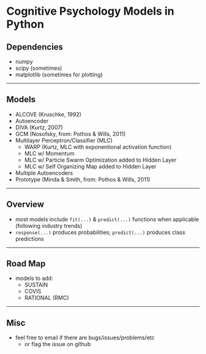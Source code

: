 # Cognitive Psychology Models in Python 

## Dependencies
- numpy
- scipy (sometimes)
- matplotlib (sometimes for plotting)

---

## Models
- ALCOVE (Kruschke, 1992)
- Autoencoder
- DIVA (Kurtz, 2007)
- GCM (Nosofsky, from: Pothos & Wills, 2011)
- Multilayer Perceptron/Classifier (MLC)
    - WARP (Kurtz, MLC with exponentional activation function)
    - MLC w/ Momentum
    - MLC w/ Particle Swarm Optimization added to Hidden Layer
    - MLC w/ Self Organizing Map added to Hidden Layer
- Multiple Autoencoders
- Prototype (Minda & Smith, from: Pothos & Wills, 2011)

---

## Overview
- most models include `fit(...)` & `predict(...)` functions when applicable (following industry trends)
- `response(...)` produces probabilities; `predict(...)` produces class predictions

---

## Road Map
- models to add:
    - SUSTAIN
    - COVIS
    - RATIONAL (RMC)

---

## Misc
- feel free to email if there are bugs/issues/problems/etc
    - or flag the issue on github

